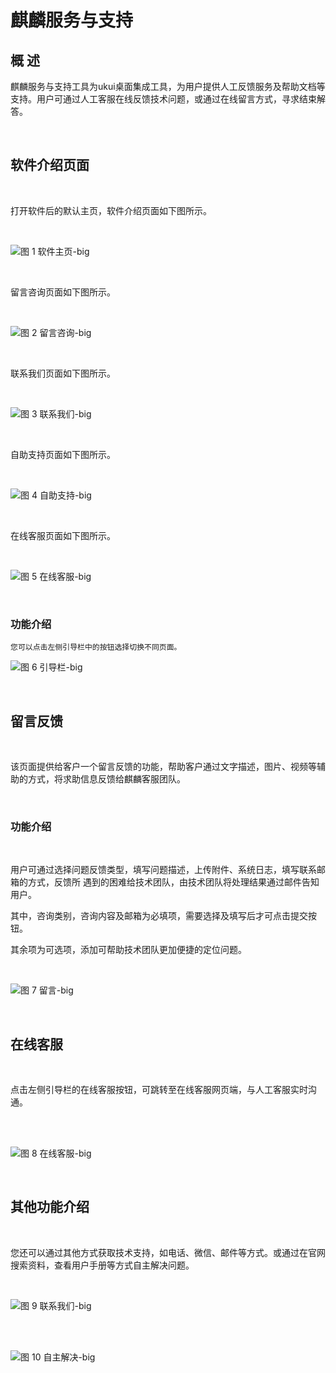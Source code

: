 # 麒麟服务与支持
## 概 述
麒麟服务与支持工具为ukui桌面集成工具，为用户提供人工反馈服务及帮助文档等支持。用户可通过人工客服在线反馈技术问题，或通过在线留言方式，寻求结束解答。

<br>

## 软件介绍页面

<br>

打开软件后的默认主页，软件介绍页面如下图所示。

<br>

![图 1 软件主页-big](image/introduce.png)

<br>

留言咨询页面如下图所示。

<br>

![图 2 留言咨询-big](image/message.png)

<br>

联系我们页面如下图所示。

<br>

![图 3 联系我们-big](image/contact.png)

<br>

自助支持页面如下图所示。

<br>

![图 4 自助支持-big](image/diy.png)

<br>

在线客服页面如下图所示。

<br>

![图 5 在线客服-big](image/customer.png)

<br>

### 功能介绍
    您可以点击左侧引导栏中的按钮选择切换不同页面。
![图 6 引导栏-big](image/navigation.png)

<br>

## 留言反馈

<br>

该页面提供给客户一个留言反馈的功能，帮助客户通过文字描述，图片、视频等辅助的方式，将求助信息反馈给麒麟客服团队。

<br>

### 功能介绍

<br>

 用户可通过选择问题反馈类型，填写问题描述，上传附件、系统日志，填写联系邮箱的方式，反馈所
 遇到的困难给技术团队，由技术团队将处理结果通过邮件告知用户。
 
 其中，咨询类别，咨询内容及邮箱为必填项，需要选择及填写后才可点击提交按钮。
 
 其余项为可选项，添加可帮助技术团队更加便捷的定位问题。

<br>

![图 7 留言-big](image/leavemessage.png)

<br>

## 在线客服

<br>

点击左侧引导栏的在线客服按钮，可跳转至在线客服网页端，与人工客服实时沟通。

<br>
<br>

![图 8 在线客服-big](image/customer.png)

<br>

## 其他功能介绍

<br>

您还可以通过其他方式获取技术支持，如电话、微信、邮件等方式。或通过在官网搜索资料，查看用户手册等方式自主解决问题。

<br>

![图 9 联系我们-big](image/telus.png)

<br>

<br>

![图 10 自主解决-big](image/byself.png)

<br>


